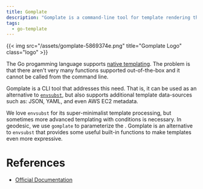 ```yaml
---
title: Gomplate
description: "Gomplate is a command-line tool for template rendering that supports many local and remote data-sources."
tags:
  - go-template
---
```


{{< img src="/assets/gomplate-5869374e.png" title="Gomplate Logo" class="logo" >}}

The Go progamming language supports [native templating](https://golang.org/pkg/text/template/). The problem is that there aren't very many functions supported out-of-the-box and it cannot be called from the command line.

Gomplate is a CLI tool that addresses this need. That is, it can be used as an alternative to [`envsubst`](https://www.gnu.org/software/gettext/manual/html_node/envsubst-Invocation.html), but also supports
additional template data-sources such as: JSON, YAML, and even AWS EC2 metadata.

We love `envsubst` for its super-minimalist template processing, but sometimes more advanced templating with conditions is necessary. In geodesic, we use `gomplate` to parameterize the . Gomplate is an alternative to `envsubst` that provides some useful built-in functions to make templates even more expressive.

# References

- [Official Documentation](https://gomplate.hairyhenderson.ca/)
